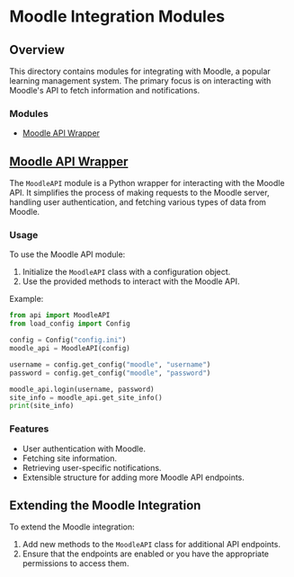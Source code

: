 # Moodle Integration Modules

## Overview
This directory contains modules for integrating with Moodle, a popular learning management system. The primary focus is on interacting with Moodle's API to fetch information and notifications.

### Modules
- [Moodle API Wrapper](#moodle-api-wrapper)

## [Moodle API Wrapper](api.py)
The `MoodleAPI` module is a Python wrapper for interacting with the Moodle API. It simplifies the process of making requests to the Moodle server, handling user authentication, and fetching various types of data from Moodle.

### Usage
To use the Moodle API module:
1. Initialize the `MoodleAPI` class with a configuration object.
2. Use the provided methods to interact with the Moodle API.

Example:
```python
from api import MoodleAPI
from load_config import Config

config = Config("config.ini")
moodle_api = MoodleAPI(config)

username = config.get_config("moodle", "username")
password = config.get_config("moodle", "password")

moodle_api.login(username, password)
site_info = moodle_api.get_site_info()
print(site_info)
```

### Features
- User authentication with Moodle.
- Fetching site information.
- Retrieving user-specific notifications.
- Extensible structure for adding more Moodle API endpoints.

## Extending the Moodle Integration
To extend the Moodle integration:
1. Add new methods to the `MoodleAPI` class for additional API endpoints.
2. Ensure that the endpoints are enabled or you have the appropriate permissions to access them.